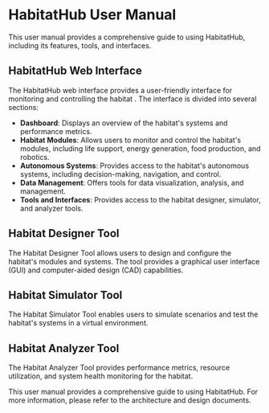 # HabitatHub User Manual

This user manual provides a comprehensive guide to using HabitatHub, including its features, tools, and interfaces.

## HabitatHub Web Interface

The HabitatHub web interface provides a user-friendly interface for monitoring and controlling the habitat . The interface is divided into several sections:

* **Dashboard**: Displays an overview of the habitat's systems and performance metrics.
* **Habitat Modules**: Allows users to monitor and control the habitat's modules, including life support, energy generation, food production, and robotics.
* **Autonomous Systems**: Provides access to the habitat's autonomous systems, including decision-making, navigation, and control.
* **Data Management**: Offers tools for data visualization, analysis, and management.
* **Tools and Interfaces**: Provides access to the habitat designer, simulator, and analyzer tools.

## Habitat Designer Tool

The Habitat Designer Tool allows users to design and configure the habitat's modules and systems. The tool provides a graphical user interface (GUI) and computer-aided design (CAD) capabilities.

## Habitat Simulator Tool

The Habitat Simulator Tool enables users to simulate scenarios and test the habitat's systems in a virtual environment.

## Habitat Analyzer Tool

The Habitat Analyzer Tool provides performance metrics, resource utilization, and system health monitoring for the habitat.

This user manual provides a comprehensive guide to using HabitatHub. For more information, please refer to the architecture and design documents.
